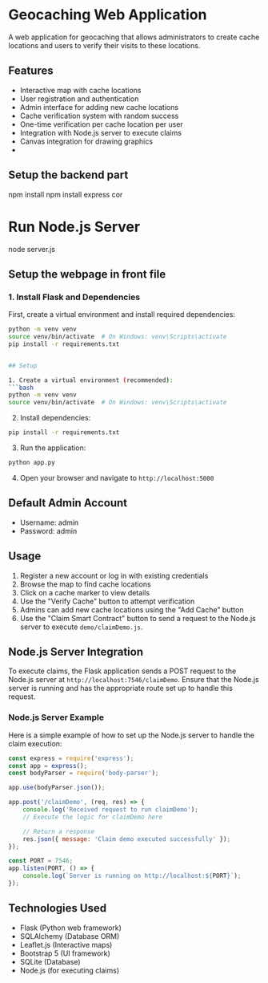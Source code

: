 # Geocaching Web Application

A web application for geocaching that allows administrators to create cache locations and users to verify their visits to these locations.

## Features

- Interactive map with cache locations
- User registration and authentication
- Admin interface for adding new cache locations
- Cache verification system with random success
- One-time verification per cache location per user
- Integration with Node.js server to execute claims
- Canvas integration for drawing graphics
- 
## Setup the backend part

npm install
npm install express cor

# Run Node.js Server 

node server.js

## Setup the webpage in front file

### 1. Install Flask and Dependencies

First, create a virtual environment and install required dependencies:

```bash
python -m venv venv
source venv/bin/activate  # On Windows: venv\Scripts\activate
pip install -r requirements.txt


## Setup

1. Create a virtual environment (recommended):
```bash
python -m venv venv
source venv/bin/activate  # On Windows: venv\Scripts\activate
```

2. Install dependencies:
```bash
pip install -r requirements.txt
```

3. Run the application:
```bash
python app.py
```

4. Open your browser and navigate to `http://localhost:5000`

## Default Admin Account

- Username: admin
- Password: admin

## Usage

1. Register a new account or log in with existing credentials
2. Browse the map to find cache locations
3. Click on a cache marker to view details
4. Use the "Verify Cache" button to attempt verification
5. Admins can add new cache locations using the "Add Cache" button
6. Use the "Claim Smart Contract" button to send a request to the Node.js server to execute `demo/claimDemo.js`.

## Node.js Server Integration

To execute claims, the Flask application sends a POST request to the Node.js server at `http://localhost:7546/claimDemo`. Ensure that the Node.js server is running and has the appropriate route set up to handle this request.

### Node.js Server Example

Here is a simple example of how to set up the Node.js server to handle the claim execution:

```javascript
const express = require('express');
const app = express();
const bodyParser = require('body-parser');

app.use(bodyParser.json());

app.post('/claimDemo', (req, res) => {
    console.log('Received request to run claimDemo');
    // Execute the logic for claimDemo here

    // Return a response
    res.json({ message: 'Claim demo executed successfully' });
});

const PORT = 7546;
app.listen(PORT, () => {
    console.log(`Server is running on http://localhost:${PORT}`);
});
```

## Technologies Used

- Flask (Python web framework)
- SQLAlchemy (Database ORM)
- Leaflet.js (Interactive maps)
- Bootstrap 5 (UI framework)
- SQLite (Database)
- Node.js (for executing claims)

